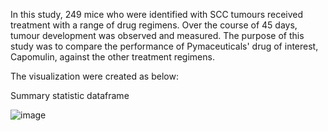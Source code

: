 In this study, 249 mice who were identified with SCC tumours received treatment with a range of drug regimens. Over the course of 45 days, tumour development was observed and measured. The purpose of this study was to compare the performance of Pymaceuticals' drug of interest, Capomulin, against the other treatment regimens.

The visualization were created as below:

Summary statistic dataframe

![image](https://user-images.githubusercontent.com/115611273/212824753-497fb247-c4e0-47ec-896a-1164427cfc0d.png)
